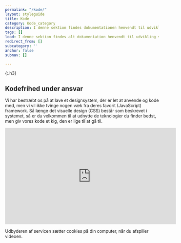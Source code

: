 ```yaml
---
permalink: "/kode/"
layout: styleguide
title: Kode
category: Kode_category
description: I denne sektion findes dokumentationen henvendt til udvikling specifikt.
tags: []
lead: I denne sektion findes alt dokumentation henvendt til udvikling specifikt.
redirect_from: []
subcategory: ''
anchor: false
subnav: []

---
```

{:.h3}
## Kodefrihed under ansvar

Vi har bestræbt os på at lave et designsystem, der er let at anvende og kode med, men vi vil ikke tvinge nogen væk fra deres favorit (JavaScript) framework. Så længe det visuelle design (CSS) består som beskrevet i systemet, så er du velkommen til at udnytte de teknologier du finder bedst, men giv vores kode et kig, den er lige til at gå til.

<div class="video-paragraph mt-7">
<div class="video-container">
<iframe title="YouTube video om Det Fælles Designsystem til udviklere" class="youtube-video" width="560" height="315" src="https://www.youtube-nocookie.com/embed/A5MvjCaoZWk" frameborder="0" allow="accelerometer; autoplay; encrypted-media; gyroscope; picture-in-picture" allowfullscreen></iframe>
</div>
</div>
<p class="small-text mt-2">Udbyderen af servicen sætter cookies på din computer, når du afspiller videoen.</p>